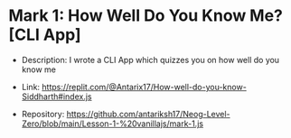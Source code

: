 # Mark 1: How Well Do You Know Me? [CLI App]

  - Description: I wrote a CLI App which quizzes you on how well do you know me
  
  - Link: https://replit.com/@Antarix17/How-well-do-you-know-Siddharth#index.js
  
  - Repository: https://github.com/antariksh17/Neog-Level-Zero/blob/main/Lesson-1-%20vanillajs/mark-1.js
